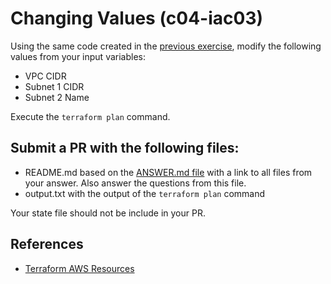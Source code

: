 # Changing Values (c04-iac03)

Using the same code created in the [previous exercise](../c04-iac02), modify the following values from your input variables:
- VPC CIDR
- Subnet 1 CIDR
- Subnet 2 Name

Execute the `terraform plan` command.
## Submit a PR with the following files:
- README.md based on the [ANSWER.md file](ANSWER.md) with a link to all files from your answer. Also answer the questions from this file.
- output.txt with the output of the `terraform plan` command

Your state file should not be include in your PR.

## References
- [Terraform AWS Resources](https://www.terraform.io/docs/providers/aws/index.html)
